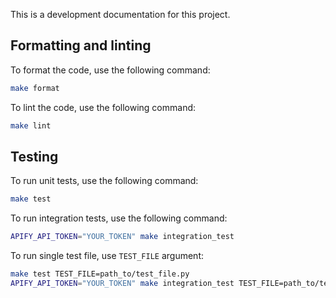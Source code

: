 This is a development documentation for this project.

## Formatting and linting

To format the code, use the following command:

```bash
make format
```

To lint the code, use the following command:

```bash
make lint
```

## Testing

To run unit tests, use the following command:

```bash
make test
```

To run integration tests, use the following command:

```bash
APIFY_API_TOKEN="YOUR_TOKEN" make integration_test
```

To run single test file, use `TEST_FILE` argument:

```bash
make test TEST_FILE=path_to/test_file.py
APIFY_API_TOKEN="YOUR_TOKEN" make integration_test TEST_FILE=path_to/test_file.py
```
